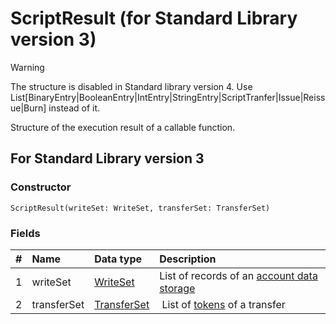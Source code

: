 # ScriptResult (for Standard Library version 3)

> [!WARNING]
> The structure is disabled in Standard library version 4. Use List[BinaryEntry|BooleanEntry|IntEntry|StringEntry|ScriptTranfer|Issue|Reissue|Burn] instead of it.

Structure of the execution result of a callable function.

## For Standard Library version 3

### Constructor

``` ride
ScriptResult(writeSet: WriteSet, transferSet: TransferSet)
```

### Fields

|   #   | Name | Data type | Description |
| :--- | :--- | :--- | :--- |
| 1 | writeSet | [WriteSet](/ride/structures/common-structures/write-set.md) | List of records of an [account data storage](/blockchain/account/account-data-storage.md) |
| 2 | transferSet | [TransferSet](/ride/structures/common-structures/transfer-set.md) | List of [tokens](/blockchain/token.md) of a transfer |
